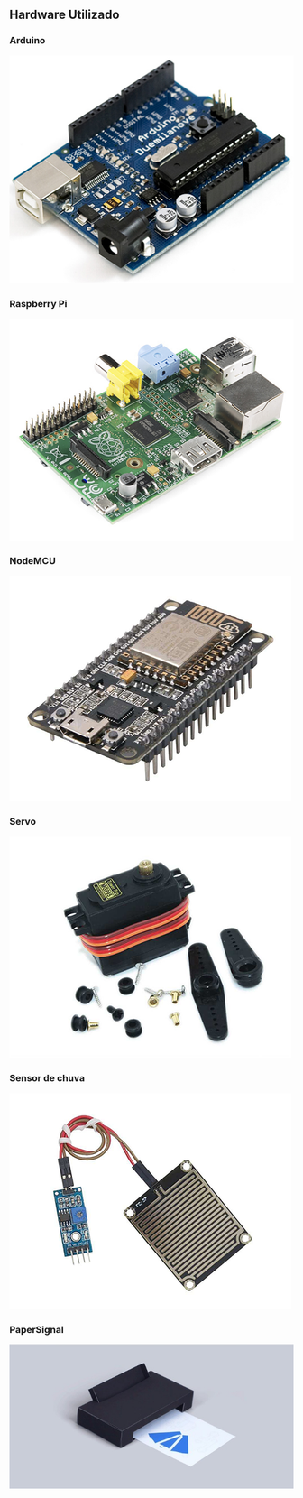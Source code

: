 ## Hardware Utilizado

### Arduino
![](arduino.jpg)
### Raspberry Pi
![](rpi1.png)
### NodeMCU
![](nodemcu.png)
### Servo
![](servo.png)
### Sensor de chuva
![](sensorchuva.png)
### PaperSignal
![](google_paper_signals.jpg)
